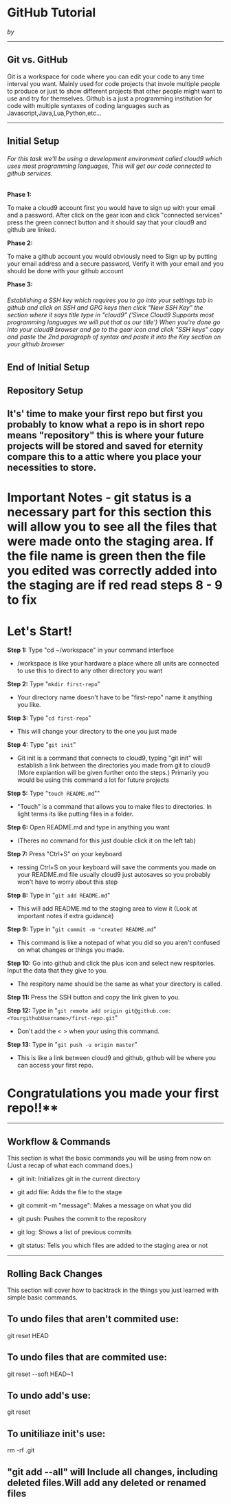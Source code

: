 # GitHub Tutorial

_by <GillespieSeshimey>_

---
## Git vs. GitHub
Git is a workspace for code where you can edit your code to any time interval you want. Mainly used for code projects that invole multiple people to produce or just to show different projects that other people might want to use and try for themselves.
Github is a just a programming institution for code with multiple syntaxes of coding languages such as Javascript,Java,Lua,Python,etc...


---
## Initial Setup

###### For this task we'll be using a development environment called cloud9 which uses most programming languages, This will get our code connected to github services.

**Phase 1:**

To make a cloud9 account first you would have to sign up with your email and a password. After click on the gear icon and click "connected services" press the green connect button and it should say that your cloud9 and github are linked.

**Phase 2:**

To make a github account you would obviously need to Sign up by putting your email address and a secure password, Verify it with your email and you should be done with your github account

**Phase 3:**

###### Establishing a SSH key which requires you to go into your settings tab in github and click on SSH and GPG keys then click "New SSH Key" the section where it says title type in "cloud9" ('Since Cloud9 Supports most programming languages we will put that as our title') When you're done go into your cloud9 browser and go to the gear icon and click "SSH keys" copy and paste the 2nd paragraph of syntax and paste it into the Key section on your github browser

End of Initial Setup
---
## Repository Setup
## It's' time to make your first repo but first you probably to know what a repo is in short repo means "repository" this is where your future projects will be stored and saved for eternity compare this to a attic where you place your necessities to store.

# Important Notes - git status is a necessary part for this section this will allow you to see all the files that were made onto the staging area. If the file name is green then the file you edited was correctly added into the staging are if red read steps 8 - 9 to fix

# Let's Start!

**Step 1:** Type "cd ~/workspace" in your command interface 
- /workspace is like your hardware a place where all units are connected to use this to direct to any other directory you want

**Step 2:** Type "`mkdir first-repo`" 
- Your directory name doesn't have to be "first-repo" name it anything you like.

**Step 3:** Type "`cd first-repo`"
- This will change your directory to the one you just made

**Step 4:** Type "`git init`"
- Git init is a command that connects to cloud9, typing "git init" will establish a link between the directories you made from git to cloud9 (More explantion will be given further onto the steps.) Primarily you would be using this command a lot for future projects

**Step 5:** Type "`touch README.md`""
- "Touch" is a command that allows you to make files to directories. In light terms its like putting files in a folder.

**Step 6:** Open README.md and type in anything you want
- (Theres no command for this just double click it on the left tab)

**Step 7:** Press "Ctrl+S" on your keyboard
- ressing Ctrl+S on your keyboard will save the comments you made on your README.md file usually cloud9 just autosaves so you probably won't have to worry about this step

**Step 8:** Type in "`git add README.md`"
- This will add README.md to the staging area to view it (Look at important notes if extra guidance)

**Step 9:** Type in "`git commit -m "created README.md`"
- This command is like a notepad of what you did so you aren't confused on what changes or things you made.

**Step 10:** Go into github and click the plus icon and select new respitories. Input the data that they give to you.
- The respitory name should be the same as what your directory is called.

**Step 11:** Press the SSH button and copy the link given to you.

**Step 12:**
Type in "`git remote add origin git@github.com:<YourgithubUsername>/first-repo.git`"
- Don't add the < > when your using this command.

**Step 13:** Type in "`git push -u origin master`"
- This is like a link between cloud9 and github, github will be where you can access your first repo.

# Congratulations you made your first repo!!**
---
## Workflow & Commands

This section is what the basic commands you will be using from now on (Just a recap of what each command does.)

- git init: Initializes git in the current directory

- git add file: Adds the file to the stage

- git commit -m "message": Makes a message on what you did

- git push: Pushes the commit to the repository

- git log: Shows a list of previous commits

- git status: Tells you which files are added to the staging area or not

---
## Rolling Back Changes

This section will cover how to backtrack in the things you just learned with simple basic commands.

## To undo files that aren't commited use:

git reset HEAD <filename>

## To undo files that are commited use:

git reset --soft HEAD~1

## To undo add's use:

git reset <filename>

## To unitiliaze init's use:

rm -rf .git

## "git add --all" will Include all changes, including deleted files.Will add any deleted or renamed files

